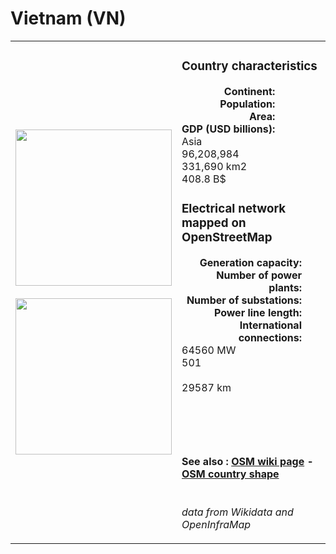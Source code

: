 # Vietnam (VN)

<table width="90%">
<tr>
<td>
<img src="http://commons.wikimedia.org/wiki/Special:FilePath/Flag%20of%20Vietnam.svg" width="250">
<br><br>
<img src="http://commons.wikimedia.org/wiki/Special:FilePath/Vietnam%20on%20the%20globe%20%28Asia%20centered%29.svg" width="250"></td>
<td>
<h3>Country characteristics</h3>
<div style="display: inline-block;text-align:right;margin-right:30px;font-weight: bold;">
Continent:<br>Population:<br>Area:<br>GDP (USD billions):
</div>
<div style="display: inline-block;">
Asia<br>96,208,984<br>331,690 km2<br>408.8 B$
</div>
<h3>Electrical network mapped on OpenStreetMap</h3>
<div style="display: inline-block;text-align:right;margin-right:30px;font-weight: bold;">Generation capacity:<br>
Number of power plants:<br>
Number of substations:<br>
Power line length:<br>
International connections:<br>
</div>
<div style="display: inline-block;">64560 MW<br>
501<br>
<br>
29587 km<br>
<br>
</div>

<br><br><h4>See also :
<a href="https://wiki.openstreetmap.org/wiki/Power_networks/Vietnam" target="_blank">OSM wiki page</a> -
<a href="https://openstreetmap.org/relation/49915" target="_blank">OSM country shape</a>
</h4>

<br><i>data from Wikidata and OpenInfraMap</i>
</td>
</tr>
</table>




